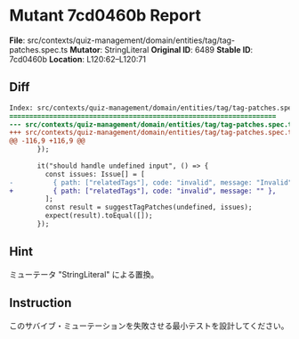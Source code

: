 # Mutant 7cd0460b Report

**File**: src/contexts/quiz-management/domain/entities/tag/tag-patches.spec.ts
**Mutator**: StringLiteral
**Original ID**: 6489
**Stable ID**: 7cd0460b
**Location**: L120:62–L120:71

## Diff

```diff
Index: src/contexts/quiz-management/domain/entities/tag/tag-patches.spec.ts
===================================================================
--- src/contexts/quiz-management/domain/entities/tag/tag-patches.spec.ts	original
+++ src/contexts/quiz-management/domain/entities/tag/tag-patches.spec.ts	mutated #6489
@@ -116,9 +116,9 @@
       });
 
       it("should handle undefined input", () => {
         const issues: Issue[] = [
-          { path: ["relatedTags"], code: "invalid", message: "Invalid" },
+          { path: ["relatedTags"], code: "invalid", message: "" },
         ];
         const result = suggestTagPatches(undefined, issues);
         expect(result).toEqual([]);
       });
```

## Hint

ミューテータ "StringLiteral" による置換。

## Instruction

このサバイブ・ミューテーションを失敗させる最小テストを設計してください。
